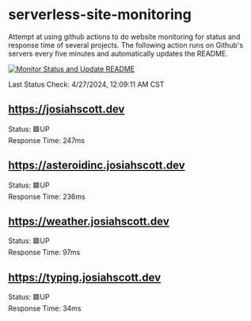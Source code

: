 # serverless-site-monitoring
Attempt at using github actions to do website monitoring for status and response time of several projects. The following action runs on Github's servers every five minutes and automatically updates the README.  

[![Monitor Status and Update README](https://github.com/JosiahSco/serverless-site-monitoring/actions/workflows/monitor.yaml/badge.svg)](https://github.com/JosiahSco/serverless-site-monitoring/actions/workflows/monitor.yaml)

Last Status Check: 4/27/2024, 12:09:11 AM CST

## https://josiahscott.dev
Status: 🟩UP  
Response Time: 247ms

## https://asteroidinc.josiahscott.dev
Status: 🟩UP  
Response Time: 236ms

## https://weather.josiahscott.dev
Status: 🟩UP  
Response Time: 97ms

## https://typing.josiahscott.dev
Status: 🟩UP  
Response Time: 34ms

